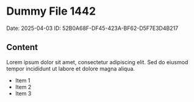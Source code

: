 # Dummy File 1442

Date: 2025-04-03
ID: 52B0A68F-DF45-423A-BF62-D5F7E3D4B217

## Content

Lorem ipsum dolor sit amet, consectetur adipiscing elit.
Sed do eiusmod tempor incididunt ut labore et dolore magna aliqua.

* Item 1
* Item 2
* Item 3

